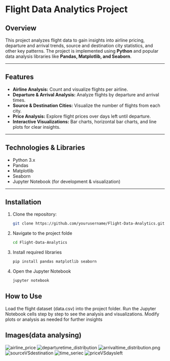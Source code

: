 # Flight Data Analytics Project

## Overview
This project analyzes flight data to gain insights into airline pricing, departure and arrival trends, source and destination city statistics, and other key patterns. The project is implemented using **Python** and popular data analysis libraries like **Pandas, Matplotlib, and Seaborn**.

---

## Features
- **Airline Analysis:** Count and visualize flights per airline.  
- **Departure & Arrival Analysis:** Analyze flights by departure and arrival times.  
- **Source & Destination Cities:** Visualize the number of flights from each city.  
- **Price Analysis:** Explore flight prices over days left until departure.  
- **Interactive Visualizations:** Bar charts, horizontal bar charts, and line plots for clear insights.

---

## Technologies & Libraries
- Python 3.x  
- Pandas  
- Matplotlib  
- Seaborn  
- Jupyter Notebook (for development & visualization)

---

## Installation
1. Clone the repository:
   ```bash
   git clone https://github.com/yourusername/Flight-Data-Analytics.git

2. Navigate to the project folde
   ```bash
   cd Flight-Data-Analytics
3. Install required libraries
   ```bash
   pip install pandas matplotlib seaborn
4. Open the Jupyter Notebook
   ```bash
   jupyter notebook

## How to Use

Load the flight dataset (data.csv) into the project folder.
Run the Jupyter Notebook cells step by step to see the analysis and visualizations.
Modify plots or analysis as needed for further insights

## Images(data analysing)
![airline_price](./images/airline_price.png)
![departuretime_distribution](./images/departuretime_distribution.png)
![arrivaltime_distribution.png](./images/arrivaltime_distribution.png)
![sourceVSdestination](./images/sourceVSdestination.png)
![time_seriec](./images/time_seriec.png)
![priceVSdaysleft](./images/priceVSdaysleft.png)

